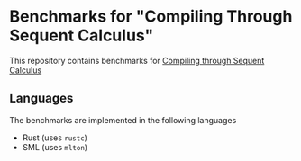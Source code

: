 # Benchmarks for "Compiling Through Sequent Calculus"

This repository contains benchmarks for [Compiling through Sequent Calculus](https://github.com/ps-tuebingen/grokking-sc-rust/)

## Languages

The benchmarks are implemented in the following languages 

* Rust (uses `rustc`) 
* SML (uses `mlton`) 
